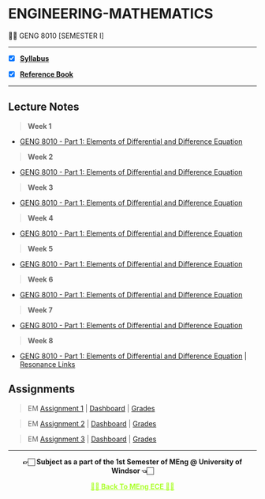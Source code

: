 # ENGINEERING-MATHEMATICS
 👍🏻 GENG 8010 [SEMESTER I]
 
---
 
 - [X] **[Syllabus](https://github.com/Amey-Thakur/ENGINEERING-MATHEMATICS/blob/main/GENG%208010%20%E2%80%93%20Engineering%20Mathematics.pdf)**
 
 - [X] **[Reference Book](https://github.com/Amey-Thakur/ENGINEERING-MATHEMATICS/tree/main/Reference%20Books)**

---

## Lecture Notes

 >**Week 1**

 - [GENG 8010 - Part 1: Elements of Differential and Difference Equation](https://github.com/Amey-Thakur/ENGINEERING-MATHEMATICS/blob/main/Week%201/Lecture%201.pdf)
 

>**Week 2**

 - [GENG 8010 - Part 1: Elements of Differential and Difference Equation](https://github.com/Amey-Thakur/ENGINEERING-MATHEMATICS/blob/main/Week%202/Lecture%202.pdf)
 
 
 >**Week 3**

 - [GENG 8010 - Part 1: Elements of Differential and Difference Equation](https://github.com/Amey-Thakur/ENGINEERING-MATHEMATICS/blob/main/Week%203/Lecture%203.pdf)
 
 
 >**Week 4**

 - [GENG 8010 - Part 1: Elements of Differential and Difference Equation](https://github.com/Amey-Thakur/ENGINEERING-MATHEMATICS/blob/main/Week%204/Lecture%204.pdf)
 
 
 >**Week 5**

 - [GENG 8010 - Part 1: Elements of Differential and Difference Equation](https://github.com/Amey-Thakur/ENGINEERING-MATHEMATICS/blob/main/Week%205/Lecture%205.pdf)


>**Week 6**

- [GENG 8010 - Part 1: Elements of Differential and Difference Equation](https://github.com/Amey-Thakur/ENGINEERING-MATHEMATICS/blob/main/Week%206/Lecture%206.pdf)

>**Week 7**

- [GENG 8010 - Part 1: Elements of Differential and Difference Equation](https://github.com/Amey-Thakur/ENGINEERING-MATHEMATICS/blob/main/Week%207/Lecture%207.pdf)

>**Week 8**

- [GENG 8010 - Part 1: Elements of Differential and Difference Equation](https://github.com/Amey-Thakur/ENGINEERING-MATHEMATICS/blob/main/Week%208/Lecture%208.pdf) | [Resonance Links](https://github.com/Amey-Thakur/ENGINEERING-MATHEMATICS/blob/main/Week%208/Lecture%208%20Resonance%20links.pdf)


## Assignments

 >EM [Assignment 1](https://github.com/Amey-Thakur/ENGINEERING-MATHEMATICS/tree/main/Assignments/EM%20Assignment%201) | [Dashboard](https://github.com/Amey-Thakur/ENGINEERING-MATHEMATICS/blob/main/Assignments/EM%20Assignment%201/EM%20Assignment%201%20Questions%20Dashboard.pdf) | [Grades](https://github.com/Amey-Thakur/ENGINEERING-MATHEMATICS/blob/main/Assignments/EM%20Assignment%201/Assignment%201%20-%20Grades%20for%20AMEY%20MAHENDRA%20THAKUR_%20GENG8010%20-%20Winter%202023%20Mehrdad%20Saif.pdf)
 
 >EM [Assignment 2](https://github.com/Amey-Thakur/ENGINEERING-MATHEMATICS/tree/main/Assignments/EM%20Assignment%202) | [Dashboard](https://github.com/Amey-Thakur/ENGINEERING-MATHEMATICS/blob/main/Assignments/EM%20Assignment%202/EM%20Assignment%202%20Questions%20Dashboard.pdf) | [Grades](https://github.com/Amey-Thakur/ENGINEERING-MATHEMATICS/blob/main/Assignments/EM%20Assignment%202/Assignment%202%20-%20Grades%20for%20AMEY%20MAHENDRA%20THAKUR_%20GENG8010%20-%20Winter%202023%20Mehrdad%20Saif.pdf)

 >EM [Assignment 3]() | [Dashboard]() | [Grades]()

---

<p align="center"> <b> 👉🏻 Subject as a part of the 1st Semester of MEng @ University of Windsor 👈🏻 <b> </p>
 
<p align="center"><a href='https://github.com/Amey-Thakur/MENG-ELECTRICAL-AND-COMPUTER-ENGINEERING', style='color: greenyellow;'> ✌🏻 Back To MEng ECE ✌🏻</p>

